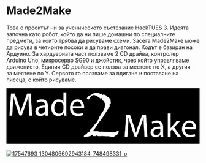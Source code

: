# Made2Make

Това е проектът ни за ученическото състезание HackTUES 3. Идеята започна като робот, който да ни пише домашни по специалните предмети, за които трябва да рисуваме схеми. Засега Made2Make може да рисува в четирите посоки и да прави диагонал. Кодът е базиран на Ардуино. За хардуерната част ползваме 2 CD драйва, контролер Arduino Uno, микросерво SG90 и джойстик, чрез който управляваме движението. Единия CD драйвер се ползва за местене по X, а другия - за местене по Y. Сервото го ползваме за вдигане и поставяне на писеца, с който рисуваме.

<img src ="https://github.com/karinakozarova/Made2Make/blob/master/M2M_black.jpg" alt = "black-logo"> 

<a href="https://ibb.co/jOoVmF"><img src="https://image.ibb.co/fGugtv/17547693_1304806692943184_748498331_o.jpg" alt="17547693_1304806692943184_748498331_o" border="0"></a>
